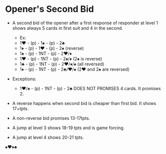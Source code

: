 # Opener's Second Bid

- A second bid of the opener after a first response of responder at level 1 shows always 5 cards in first suit and 4 in the second.
  - Ex:
  - 1♥ - (p) - 1♠ - (p) - 2♣
  - 1♦ - (p) - 1♥ - (p) - 2♠ (reverse)
  - 1♠ - (p) - 1NT - (p) - 2♥/♦
  - 1♥ - (p) - 1NT - (p) - 2♠/♦ (2♠ is reverse)
  - 1♣ - (p) - 1NT - (p) - 2♥/♦/♠ (all reversed)
  - 1♦ - (p) - 1NT - (p) - 2♣/♥/♠ (2♥ and 2♠ are reversed)

- Exceptions:
  - 1♥/♠ - (p) - 1NT - (p) - 2♣ DOES NOT PROMISES 4 cards. It promises 2.

- A reverse happens when second bid is cheaper than first bid. It shows 17+tpts.

- A non-reverse bid promises 13-17tpts. 

- A jump at level 3 shows 18-19 tpts and is game forcing.

- A jump at level 4 shows 20-21 tpts.

♠♥♦♣
